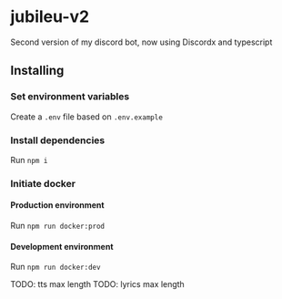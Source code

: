 # jubileu-v2

Second version of my discord bot, now using Discordx and typescript

## Installing

### Set environment variables

Create a `.env` file based on `.env.example`

### Install dependencies

Run `npm i`

### Initiate docker

#### Production environment

Run `npm run docker:prod`

#### Development environment

Run `npm run docker:dev`

TODO: tts max length
TODO: lyrics max length
